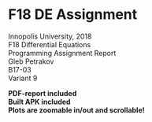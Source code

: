 # F18 DE Assignment


Innopolis University, 2018<br/>
F18 Differential Equations<br/>
Programming Assignment Report<br/>
Gleb Petrakov<br/>
B17-03<br/>
Variant 9<br/>


**PDF-report included**<br/>
**Built APK included**<br/>
**Plots are zoomable in/out and scrollable!**<br/>
